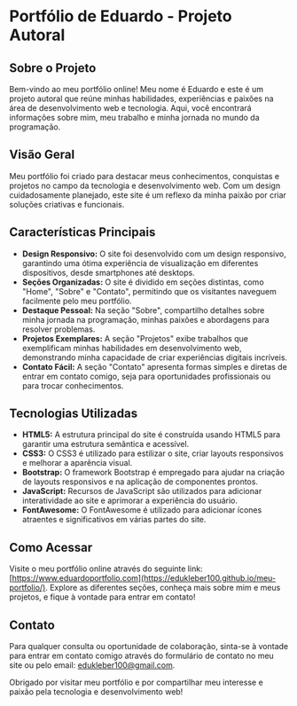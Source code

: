 # Portfólio de Eduardo - Projeto Autoral

## Sobre o Projeto

Bem-vindo ao meu portfólio online! Meu nome é Eduardo e este é um projeto autoral que reúne minhas habilidades, experiências e paixões na área de desenvolvimento web e tecnologia. Aqui, você encontrará informações sobre mim, meu trabalho e minha jornada no mundo da programação.

## Visão Geral

Meu portfólio foi criado para destacar meus conhecimentos, conquistas e projetos no campo da tecnologia e desenvolvimento web. Com um design cuidadosamente planejado, este site é um reflexo da minha paixão por criar soluções criativas e funcionais.

## Características Principais

- **Design Responsivo:** O site foi desenvolvido com um design responsivo, garantindo uma ótima experiência de visualização em diferentes dispositivos, desde smartphones até desktops.
- **Seções Organizadas:** O site é dividido em seções distintas, como "Home", "Sobre" e "Contato", permitindo que os visitantes naveguem facilmente pelo meu portfólio.
- **Destaque Pessoal:** Na seção "Sobre", compartilho detalhes sobre minha jornada na programação, minhas paixões e abordagens para resolver problemas.
- **Projetos Exemplares:** A seção "Projetos" exibe trabalhos que exemplificam minhas habilidades em desenvolvimento web, demonstrando minha capacidade de criar experiências digitais incríveis.
- **Contato Fácil:** A seção "Contato" apresenta formas simples e diretas de entrar em contato comigo, seja para oportunidades profissionais ou para trocar conhecimentos.

## Tecnologias Utilizadas

- **HTML5:** A estrutura principal do site é construída usando HTML5 para garantir uma estrutura semântica e acessível.
- **CSS3:** O CSS3 é utilizado para estilizar o site, criar layouts responsivos e melhorar a aparência visual.
- **Bootstrap:** O framework Bootstrap é empregado para ajudar na criação de layouts responsivos e na aplicação de componentes prontos.
- **JavaScript:** Recursos de JavaScript são utilizados para adicionar interatividade ao site e aprimorar a experiência do usuário.
- **FontAwesome:** O FontAwesome é utilizado para adicionar ícones atraentes e significativos em várias partes do site.

## Como Acessar

Visite o meu portfólio online através do seguinte link: [https://www.eduardoportfolio.com](https://edukleber100.github.io/meu-portfolio/). Explore as diferentes seções, conheça mais sobre mim e meus projetos, e fique à vontade para entrar em contato!

## Contato

Para qualquer consulta ou oportunidade de colaboração, sinta-se à vontade para entrar em contato comigo através do formulário de contato no meu site ou pelo email: edukleber100@gmail.com.

Obrigado por visitar meu portfólio e por compartilhar meu interesse e paixão pela tecnologia e desenvolvimento web!
